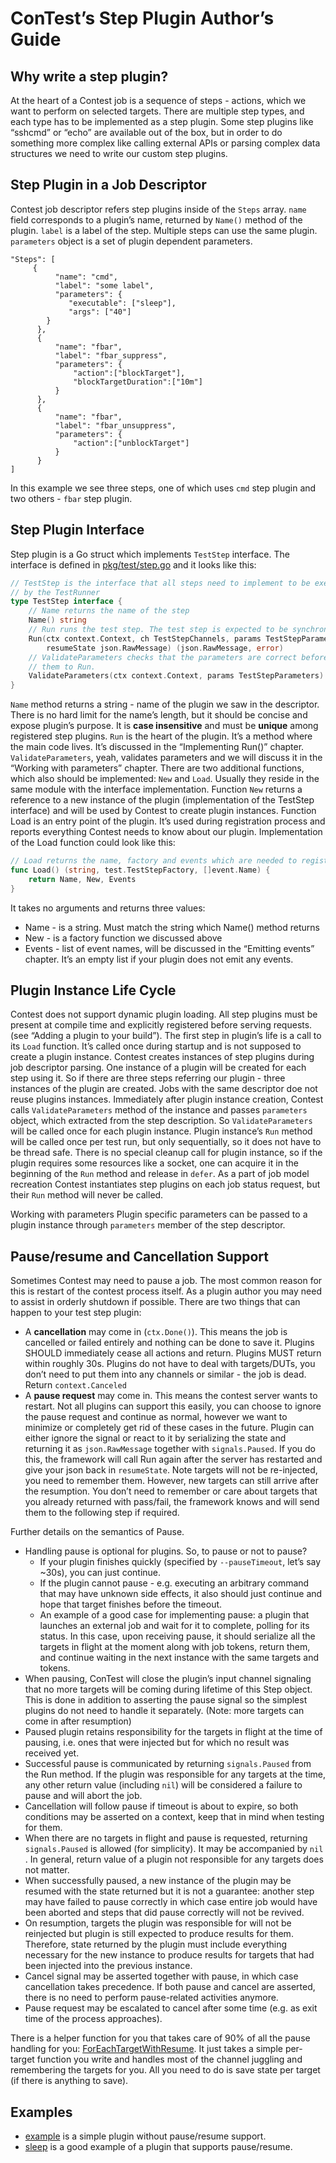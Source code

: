 # ConTest’s Step Plugin Author’s Guide

## Why write a step plugin?

At the heart of a Contest job is a sequence of steps - actions, which we want to perform on selected targets. There are  multiple step types, and each type has to be implemented as a step plugin. Some step plugins like “sshcmd” or “echo” are available out of the box, but in order to do something more complex like calling external APIs or parsing complex data structures we need to write our custom step plugins. 

## Step Plugin in a Job Descriptor

Contest job descriptor refers step plugins inside of the `Steps` array.  `name` field corresponds to a plugin’s name, returned by `Name()` method of the plugin. `label` is a label of the step. Multiple steps can use the same plugin. `parameters` object is a set of plugin dependent parameters. 


```
"Steps": [
     {
          "name": "cmd",
          "label": "some label",
          "parameters": {
             "executable": ["sleep"],
             "args": ["40"]
        }
      },
      {
          "name": "fbar",
          "label": "fbar_suppress",
          "parameters": {
              "action":["blockTarget"],
              "blockTargetDuration":["10m"]
          }
      },
      {
          "name": "fbar",
          "label": "fbar_unsuppress",
          "parameters": {
              "action":["unblockTarget"]
          }
      }
]
```

In this example we see three steps, one of which uses `cmd` step plugin and two others - `fbar` step plugin.


## Step Plugin Interface

Step plugin is a Go struct which implements `TestStep`  interface. The interface is defined in [pkg/test/step.go](https://github.com/linuxboot/contest/blob/master/pkg/test/step.go) and it looks like this:

```go
// TestStep is the interface that all steps need to implement to be executed
// by the TestRunner
type TestStep interface {
    // Name returns the name of the step
    Name() string
    // Run runs the test step. The test step is expected to be synchronous.
    Run(ctx context.Context, ch TestStepChannels, params TestStepParameters, ev testevent.Emitter,
        resumeState json.RawMessage) (json.RawMessage, error)
    // ValidateParameters checks that the parameters are correct before passing
    // them to Run.
    ValidateParameters(ctx context.Context, params TestStepParameters) error
}
```

`Name` method returns a string - name of the plugin we saw in the descriptor. There is no hard limit for the name’s length, but it should be concise and expose plugin’s purpose. It is **case insensitive** and must be **unique** among registered step plugins.
`Run` is the heart of the plugin. It’s a method where the main code lives. It’s discussed in the “Implementing Run()” chapter. `ValidateParameters`, yeah, validates parameters and we will discuss it in the “Working with parameters” chapter. 
There are two additional functions, which also should be implemented: `New` and `Load`. Usually they reside in the same module with the interface implementation. Function `New` returns a reference to a new instance of the plugin (implementation of the TestStep interface) and will be used by Contest to create plugin instances. Function Load is an entry point of the plugin. It’s used during registration process and reports everything Contest needs to know about our plugin. Implementation of the Load function could look like this:

```go
// Load returns the name, factory and events which are needed to register the step.
func Load() (string, test.TestStepFactory, []event.Name) {
    return Name, New, Events
}
```

It takes no arguments and returns three values:

* Name - is a string. Must match the string which Name() method returns
* New - is a factory function we discussed above
* Events - list of event names, will be discussed in the “Emitting events” chapter. It’s an empty list if your plugin does not emit any events.

## Plugin Instance Life Cycle

Contest does not support dynamic plugin loading. All step plugins must be present at compile time and explicitly registered before serving requests. (see “Adding a plugin to your build”). 
The first step in plugin’s life is a call to its `Load` function. It’s called once during startup and is not supposed to create a plugin instance. Contest creates instances of step plugins during job descriptor parsing. One instance of a plugin will be created for each step using it. So if there are three steps referring our plugin - three instances of the plugin are created. Jobs with the same descriptor doe not reuse plugins instances. 
Immediately after plugin instance creation, Contest calls `ValidateParameters` method of the instance and passes `parameters` object, which extracted from the step description. So `ValidateParameters` will be called once for each plugin instance. Plugin instance’s `Run` method will be called once per test run, but only sequentially, so it does not have to be thread safe.
There is no special cleanup call for plugin instance, so if the plugin requires some resources like a socket, one can acquire it in the beginning of the `Run` method and release in `defer`.
As a part of job model recreation Contest instantiates step plugins on each job status request, but their `Run` method will never be called.

Working with parameters
Plugin specific parameters can be passed to a plugin instance through `parameters` member of the step descriptor. 

## Pause/resume and Cancellation Support

Sometimes Contest may need to pause a job. The most common reason for this is restart of the contest process itself. As a plugin author you may need to assist in orderly shutdown if possible. There are two things that can happen to your test step plugin:

* A **cancellation** may come in (`ctx.Done()`). This means the job is cancelled or failed entirely and nothing can be done to save it. Plugins SHOULD immediately cease all actions and return. Plugins MUST return within roughly 30s. Plugins do not have to deal with targets/DUTs, you don’t need to put them into any channels or similar - the job is dead. Return `context.Canceled`
* A **pause request** may come in. This means the contest server wants to restart. Not all plugins can support this easily, you can choose to ignore the pause request and continue as normal, however we want to minimize or completely get rid of these cases in the future. Plugin can either ignore the signal or react to it by serializing the state and returning it as `json.RawMessage`  together with `signals.Paused`. If you do this, the framework will call Run again after the server has restarted and give your json back in `resumeState`. Note targets will not be re-injected, you need to remember them. However, new targets can still arrive after the resumption. You don’t need to remember or care about targets that you already returned with pass/fail, the framework knows and will send them to the following step if required.

Further details on the semantics of Pause.

* Handling pause is optional for plugins. So, to pause or not to pause?
    * If your plugin finishes quickly (specified by `--pauseTimeout`, let’s say ~30s), you can just continue.
    * If the plugin cannot pause - e.g. executing an arbitrary command that may have unknown side effects, it also should just continue and hope that target finishes before the timeout.
    * An example of a good case for implementing pause: a plugin that launches an external job and wait for it to complete, polling for its status. In this case, upon receiving pause, it should serialize all the targets in flight at the moment along with job tokens, return them, and continue waiting in the next instance with the same targets and tokens.
* When pausing, ConTest will close the plugin’s input channel signaling that no more targets will be coming during lifetime of this Step object. This is done in addition to asserting the pause signal so the simplest plugins do not need to handle it separately. (Note: more targets can come in after resumption)
* Paused plugin retains responsibility for the targets in flight at the time of pausing, i.e. ones that were injected but for which no result was received yet.
* Successful pause is communicated by returning `signals.Paused` from the Run method. If the plugin was responsible for any targets at the time, any other return value (including `nil`) will be considered a failure to pause and will abort the job.
* Cancellation will follow pause if timeout is about to expire, so both conditions may be asserted on a context, keep that in mind when testing for them.
* When there are no targets in flight and pause is requested, returning `signals.Paused` is allowed (for simplicity). It may be accompanied by `nil` . In general, return value of a plugin not responsible for any targets does not matter.
* When successfully paused, a new instance of the plugin may be resumed with the state returned but it is not a guarantee: another step may have failed to pause correctly in which case entire job would have been aborted and steps that did pause correctly will not be revived.
* On resumption, targets the plugin was responsible for will not be reinjected but plugin is still expected to produce results for them. Therefore, state returned by the plugin must include everything necessary for the new instance to produce results for targets that had been injected into the previous instance.
* Cancel signal may be asserted together with pause, in which case cancellation takes precedence. If both pause and cancel are asserted, there is no need to perform pause-related activities anymore.
* Pause request may be escalated to cancel after some time (e.g. as exit time of the process approaches).


There is a helper function for you that takes care of 90% of all the pause handling for you: [ForEachTargetWithResume](https://github.com/linuxboot/contest/blob/6867745bd02d2e8f0686173f838c33e2513447bb/plugins/teststeps/teststeps.go#L124). It just takes a simple per-target function you write and handles most of the channel juggling and remembering the targets for you. All you need to do is save state per target (if there is anything to save). 

## Examples

* [example](https://github.com/linuxboot/contest/blob/master/plugins/teststeps/example/example.go) is a simple plugin without pause/resume support.
* [sleep](https://github.com/linuxboot/contest/blob/master/plugins/teststeps/sleep/sleep.go) is a good example of a plugin that supports pause/resume.

